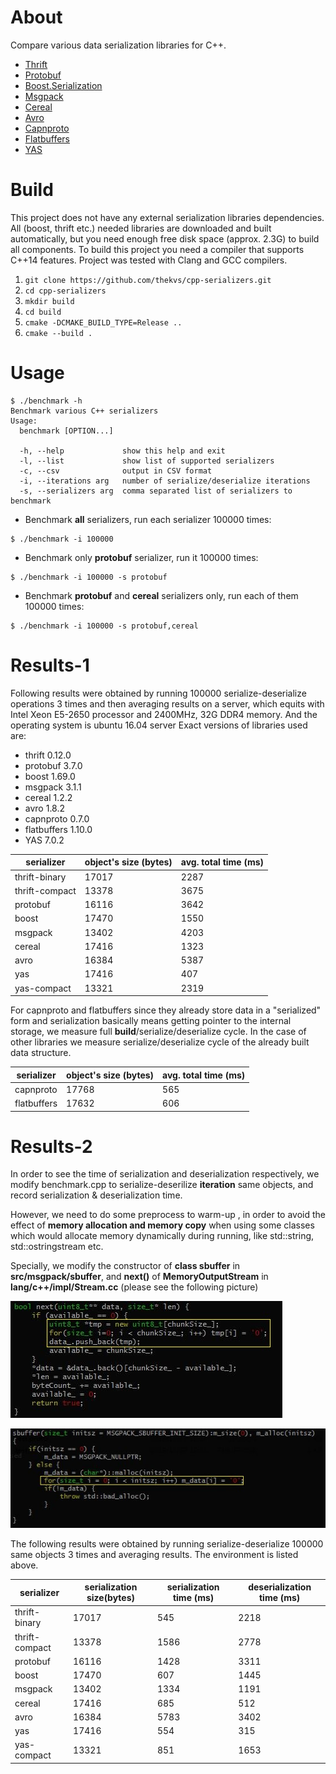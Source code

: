 # About

Compare various data serialization libraries for C++.

* [Thrift](http://thrift.apache.org/)
* [Protobuf](https://code.google.com/p/protobuf/)
* [Boost.Serialization](http://www.boost.org/libs/serialization)
* [Msgpack](http://msgpack.org/)
* [Cereal](http://uscilab.github.io/cereal/index.html)
* [Avro](http://avro.apache.org/)
* [Capnproto](https://capnproto.org/)
* [Flatbuffers](https://google.github.io/flatbuffers/)
* [YAS](https://github.com/niXman/yas)

# Build

This project does not have any external serialization libraries dependencies. All (boost, thrift etc.) needed libraries are downloaded and built automatically, but you need enough free disk space (approx. 2.3G) to build all components. To build this project you need a compiler that supports C++14 features. Project was tested with Clang and GCC compilers.

1. `git clone https://github.com/thekvs/cpp-serializers.git`
1. `cd cpp-serializers`
1. `mkdir build`
1. `cd build`
1. `cmake -DCMAKE_BUILD_TYPE=Release ..`
1. `cmake --build .`

# Usage

```
$ ./benchmark -h
Benchmark various C++ serializers
Usage:
  benchmark [OPTION...]

  -h, --help             show this help and exit
  -l, --list             show list of supported serializers
  -c, --csv              output in CSV format
  -i, --iterations arg   number of serialize/deserialize iterations
  -s, --serializers arg  comma separated list of serializers to benchmark
```

* Benchmark **all** serializers, run each serializer 100000 times:
```
$ ./benchmark -i 100000
```
* Benchmark only **protobuf** serializer, run it 100000 times:
```
$ ./benchmark -i 100000 -s protobuf
```
* Benchmark **protobuf** and **cereal** serializers only, run each of them 100000 times:
```
$ ./benchmark -i 100000 -s protobuf,cereal
```

# Results-1

Following results were obtained by running 100000 serialize-deserialize operations 3 times and then averaging results on a server, which equits with Intel Xeon E5-2650 processor and 2400MHz, 32G DDR4 memory. And the operating system is ubuntu 16.04 server
Exact versions of libraries used are:

* thrift 0.12.0
* protobuf 3.7.0
* boost 1.69.0
* msgpack 3.1.1
* cereal 1.2.2
* avro 1.8.2
* capnproto 0.7.0
* flatbuffers 1.10.0
* YAS 7.0.2

| serializer     | object's size (bytes) | avg. total time (ms)|
| -------------- | --------------------- | ------------------- |
| thrift-binary  | 17017                 | 2287                |
| thrift-compact | 13378                 | 3675                |
| protobuf       | 16116                 | 3642                |
| boost          | 17470                 | 1550                |
| msgpack        | 13402                 | 4203                |
| cereal         | 17416                 | 1323                |
| avro           | 16384                 | 5387                |
| yas            | 17416                 | 407                 |
| yas-compact    | 13321                 | 2319                |



For capnproto and flatbuffers since they already store data in a "serialized" form and serialization basically means getting pointer to the internal storage, we measure full **build**/serialize/deserialize cycle. In the case of other libraries we measure serialize/deserialize cycle of the already built data structure.

| serializer     | object's size (bytes) | avg. total time (ms) |
| -------------- | --------------------- | -------------------- |
| capnproto      | 17768                 | 565                  |
| flatbuffers    | 17632                 | 606                  |


# Results-2

In order to see the time of serialization and deserialization respectively, we modify benchmark.cpp to serialize-deserilize **iteration** same objects, and record serialization & deserialization time.

However, we need to do some preprocess to warm-up , in order to avoid the effect of **memory allocation and memory copy** when using some classes which would allocate memory dynamically during running, like std::string, std::ostringstream etc.

Specially, we  modify the constructor of **class sbuffer** in **src/msgpack/sbuffer**, and **next()** of **MemoryOutputStream** in **lang/c++/impl/Stream.cc** (please see the following picture)

![avro](images/avro.JPG)

![msgpack](images/msgpack.JPG)


The following results were obtained by running serialize-deserialize 100000 same objects 3 times and averaging results. The environment is listed above.

| serializer     | serialization size(bytes) | serialization time (ms) | deserialization time (ms) |
| -------------- | ------------------------- | ----------------------- | ------------------------- |
| thrift-binary  | 17017                     | 545                     | 2218                      |
| thrift-compact | 13378                     | 1586                    | 2778                      |
| protobuf       | 16116                     | 1428                    | 3311                      |
| boost          | 17470                     | 607                     | 1445                      |
| msgpack        | 13402                     | 1334                    | 1191                      |
| cereal         | 17416                     | 685                     | 512                       |
| avro           | 16384                     | 5783                    | 3402                      |
| yas            | 17416                     | 554                     | 315                       |
| yas-compact    | 13321                     | 851                     | 1653                      |
